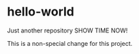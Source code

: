 # hello-world
Just another repository
SHOW TIME NOW!

This is a non-special change for this project.
